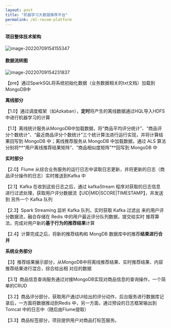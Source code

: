 ```yaml
---
layout: post
title: "机器学习大数据推荐平台"
permalink: /ml-recom-platform
---
```




#### 项目整体技术架构

![image-20220709154155347](https://hansomehu-picgo.oss-cn-hangzhou.aliyuncs.com/typora/image-20220709154155347.png)



#### 数据流转图

![image-20220709154231837](https://hansomehu-picgo.oss-cn-hangzhou.aliyuncs.com/typora/image-20220709154231837.png)



【pre】通过SparkSQL将系统初始化数据（业务数据相关的txt文档）加载到MongoDB中

**离线部分**

【1.0】通过调度框架（如Azkaban），**定时**将产生的离线数据通过HQL导入HDFS中进行机器学习的计算

【1.1】离线统计服务从MongoDB中加载数据，将“商品平均评分统计”、“商品评分个数统计”、“最近商品评分个数统计”三个统计算法进行运行实现，并将计算结果回写到 MongoDB 中；离线推荐服务从 MongoDB 中加载数据，通过 ALS 算法分别将**“用户离线推荐结果矩阵”、“商品相似度矩阵”**回写到 MongoDB 中

**实时部分**

【2.0】Flume 从综合业务服务的运行日志中读取日志更新，并将更新的日志（商品评分操作的日志）实时推送到Kafka 中

【2.1】Kafka 在收到这些日志之后，通过 kafkaStream 程序对获取的日志信息 进行过滤处理，获取用户评分数据流【UID|MID|SCORE|TIMESTAMP】，并发送到 另外一个 Kafka 队列

【2.3】Spark Streaming 监听 Kafka 队列，实时获取 Kafka 过滤出 来的用户评分数据流，融合存储在 Redis 中的用户最近评分队列数据，提交给实时 推荐算法，完成对用户新的**基于行为的推荐结果**计算

【2.4】计算完成之后，将新的推荐结构和 MongDB 数据库中的推荐**结果进行合并**

**系统业务部分**

【3】推荐结果展示部分，从MongoDB中将离线推荐结果、实时推荐结果、内容推荐结果进行混合，综合给出相		  对应的数据

【3.1】商品信息查询服务通过对接MongoDB实现对商品信息的查询操作，一个简单的CRUD

【3.2】商品评分部分，获取用户通过UI给出的评分动作，后台服务进行数据库记录后，一方面将数据推动到Redis 			 中，另一方面，通过预设的日志框架输出到 Tomcat 中的日志中（随后由Flume提取）

【3.3】商品标签部分，项目提供用户对商品打标签服务。
